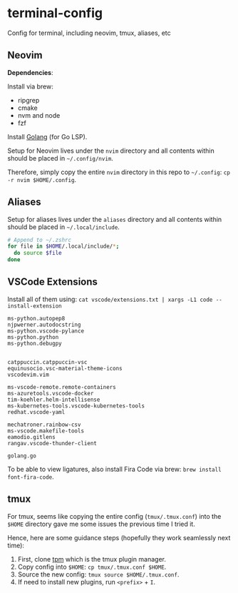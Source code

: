 # terminal-config
Config for terminal, including neovim, tmux, aliases, etc

## Neovim


**Dependencies**:

Install via brew:

- ripgrep
- cmake
- nvm and node
- fzf

Install [Golang](https://go.dev/doc/install) (for Go LSP).

Setup for Neovim lives under the `nvim` directory and all contents within should be placed in `~/.config/nvim`.

Therefore, simply copy the entire `nvim` directory in this repo to `~/.config`: `cp -r nvim $HOME/.config`.

## Aliases

Setup for aliases lives under the `aliases` directory and all contents within should be placed in `~/.local/include`.

```bash
# Append to ~/.zshrc
for file in $HOME/.local/include/*;
  do source $file
done
```

## VSCode Extensions

Install all of them using: `cat vscode/extensions.txt | xargs -L1 code --install-extension`

```text
ms-python.autopep8
njpwerner.autodocstring
ms-python.vscode-pylance
ms-python.python
ms-python.debugpy


catppuccin.catppuccin-vsc
equinusocio.vsc-material-theme-icons
vscodevim.vim

ms-vscode-remote.remote-containers
ms-azuretools.vscode-docker
tim-koehler.helm-intellisense
ms-kubernetes-tools.vscode-kubernetes-tools
redhat.vscode-yaml

mechatroner.rainbow-csv
ms-vscode.makefile-tools
eamodio.gitlens
rangav.vscode-thunder-client

golang.go
```

To be able to view ligatures, also install Fira Code via brew: `brew install font-fira-code`.

## tmux

For tmux, seems like copying the entire config (`tmux/.tmux.conf`) into the `$HOME` directory gave me some issues the previous time I tried it.

Hence, here are some guidance steps (hopefully they work seamlessly next time):

1. First, clone [tpm](https://github.com/tmux-plugins/tpm) which is the tmux plugin manager.
2. Copy config into `$HOME`: `cp tmux/.tmux.conf $HOME`.
3. Source the new config: `tmux source $HOME/.tmux.conf`.
4. If need to install new plugins, run `<prefix>` + `I`.
